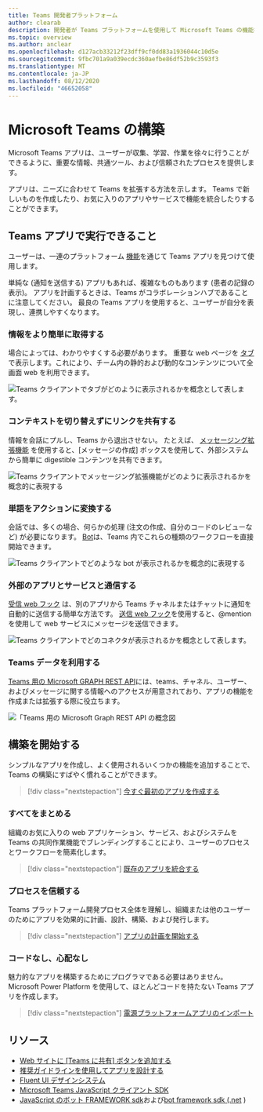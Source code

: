 ```yaml
---
title: Teams 開発者プラットフォーム
author: clearab
description: 開発者が Teams プラットフォームを使用して Microsoft Teams の機能を拡張およびカスタマイズする方法の概要について説明します。
ms.topic: overview
ms.author: anclear
ms.openlocfilehash: d127acb33212f23dff9cf0dd83a1936044c10d5e
ms.sourcegitcommit: 9fbc701a9a039ecdc360aefbe86df52b9c3593f3
ms.translationtype: MT
ms.contentlocale: ja-JP
ms.lasthandoff: 08/12/2020
ms.locfileid: "46652058"
---
```

# <a name="building-for-microsoft-teams"></a>Microsoft Teams の構築

Microsoft Teams アプリは、ユーザーが収集、学習、作業を徐々に行うことができるように、重要な情報、共通ツール、および信頼されたプロセスを提供します。

アプリは、ニーズに合わせて Teams を拡張する方法を示します。 Teams で新しいものを作成したり、お気に入りのアプリやサービスで機能を統合したりすることができます。

## <a name="what-can-teams-apps-do"></a>Teams アプリで実行できること

ユーザーは、一連のプラットフォーム [機能](capabilities-overview.md)を通じて Teams アプリを見つけて使用します。

単純な (通知を送信する) アプリもあれば、複雑なものもあります (患者の記録の表示)。 アプリを計画するときは、Teams がコラボレーションハブであることに注意してください。 最良の Teams アプリを使用すると、ユーザーが自分を表現し、連携しやすくなります。

### <a name="get-information-more-conveniently"></a>情報をより簡単に取得する

場合によっては、わかりやすくする必要があります。 重要な web ページを [タブ](doc-links/what-are-tabs.md)で表示します。これにより、チーム内の静的および動的なコンテンツについて全画面 web を利用できます。

![Teams クライアントでタブがどのように表示されるかを概念として表します。](doc-links/images/overview-tabs.png)

### <a name="share-links-without-switching-context"></a>コンテキストを切り替えずにリンクを共有する

情報を会話にプルし、Teams から退出させない。 たとえば、 [メッセージング拡張機能](doc-links/what-are-messaging-extensions.md) を使用すると、[メッセージの作成] ボックスを使用して、外部システムから簡単に digestible コンテンツを共有できます。

![Teams クライアントでメッセージング拡張機能がどのように表示されるかを概念的に表現する](doc-links\images\overview-messaging.png)

### <a name="turn-words-into-actions"></a>単語をアクションに変換する

会話では、多くの場合、何らかの処理 (注文の作成、自分のコードのレビューなど) が必要になります。 [Bot](doc-links/what-are-bots.md)は、Teams 内でこれらの種類のワークフローを直接開始できます。

![Teams クライアントでどのような bot が表示されるかを概念的に表現する](doc-links/images/overview-bots.png)

### <a name="communicate-with-external-apps-and-services"></a>外部のアプリとサービスと通信する

[受信 web フック](doc-links/what-are-webhooks-and-connectors.md#incoming-webhooks) は、別のアプリから Teams チャネルまたはチャットに通知を自動的に送信する簡単な方法です。 [送信 web フック](doc-links/what-are-webhooks-and-connectors.md#outgoing-webhooks)を使用すると、@mention を使用して web サービスにメッセージを送信できます。

![Teams クライアントでどのコネクタが表示されるかを概念として表します。](doc-links/images/overview-connectors.png)

### <a name="utilize-teams-data"></a>Teams データを利用する

[Teams 用の Microsoft GRAPH REST API](https://docs.microsoft.com/graph/teams-concept-overview)には、teams、チャネル、ユーザー、およびメッセージに関する情報へのアクセスが用意されており、アプリの機能を作成または拡張する際に役立ちます。

![「Teams 用の Microsoft Graph REST API の概念図](doc-links/images/overview-graph.png)
  
## <a name="start-building"></a>構築を開始する

   シンプルなアプリを作成し、よく使用されるいくつかの機能を追加することで、Teams の構築にすばやく慣れることができます。

   > [!div class="nextstepaction"]
   > [今すぐ最初のアプリを作成する](build-your-first-app/build-real-world-app.md)

### <a name="bring-it-all-together"></a>すべてをまとめる

   組織のお気に入りの web アプリケーション、サービス、およびシステムを Teams の共同作業機能でブレンディングすることにより、ユーザーのプロセスとワークフローを簡素化します。

   > [!div class="nextstepaction"]
   > [既存のアプリを統合する](doc-links/integrating-web-apps.md)

### <a name="trust-the-process"></a>プロセスを信頼する

   Teams プラットフォーム開発プロセス全体を理解し、組織または他のユーザーのためにアプリを効果的に計画、設計、構築、および発行します。

   > [!div class="nextstepaction"]
   > [アプリの計画を開始する](doc-links/extensibility-points.md)

### <a name="no-code-no-worries"></a>コードなし、心配なし

   魅力的なアプリを構築するためにプログラマである必要はありません。 Microsoft Power Platform を使用して、ほとんどコードを持たない Teams アプリを作成します。

   > [!div class="nextstepaction"]
   > [電源プラットフォームアプリのインポート](doc-links/importing-custom-microsoft-apps.md)

## <a name="resources"></a>リソース

* [Web サイトに [Teams に共有] ボタンを追加する](doc-links/share-to-teams.md)
* [推奨ガイドラインを使用してアプリを設計する](doc-links/designing-overview.md)
* [Fluent UI デザインシステム](https://fluentsite.z22.web.core.windows.net/)
* [Microsoft Teams JavaScript クライアント SDK](https://docs.microsoft.com/javascript/api/@microsoft/teams-js/?view=msteams-client-js-latest)
* [JavaScript のボット FRAMEWORK sdk](https://github.com/Microsoft/botbuilder-js)および[bot framework sdk (.net](https://github.com/Microsoft/botbuilder-dotnet/) )
